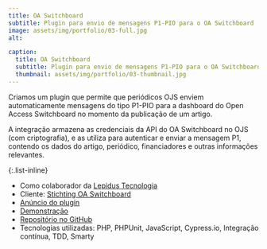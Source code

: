 ```yaml
---
title: OA Switchboard
subtitle: Plugin para envio de mensagens P1-PIO para o OA Switchboard
image: assets/img/portfolio/03-full.jpg
alt: 

caption:
  title: OA Switchboard
  subtitle: Plugin para envio de mensagens P1-PIO para o OA Switchboard
  thumbnail: assets/img/portfolio/03-thumbnail.jpg
---
```

Criamos um plugin que permite que periódicos OJS enviem automaticamente mensagens do tipo P1-PIO para a dashboard do Open Access Switchboard no momento da publicação de um artigo.

A integração armazena as credenciais da API do OA Switchboard no OJS (com criptografia), e as utiliza para autenticar e enviar a mensagem P1, contendo os dados do artigo, periódico, financiadores e outras informações relevantes.

{:.list-inline}
- Como colaborador da [Lepidus Tecnologia](https://lepidus.com.br/)
- Cliente: [Stichting OA Switchboard](https://www.oaswitchboard.org/)
- [Anúncio do plugin](https://www.oaswitchboard.org/ojs-plugin)
- [Demonstração](https://youtu.be/gSRGfSvYOJw?si=QnARvY1iAAIzRn3L)
- [Repositório no GitHub](https://github.com/lepidus/OASwitchboard)
- Tecnologias utilizadas: PHP, PHPUnit, JavaScript, Cypress.io, Integração contínua, TDD, Smarty

